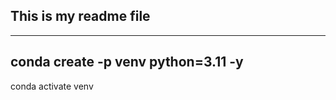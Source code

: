 ## This is my readme file

---------------

conda create -p venv python=3.11 -y
----------------

conda activate venv 